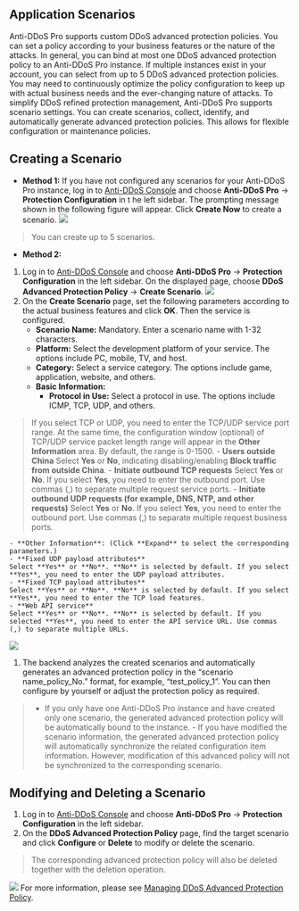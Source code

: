 ## Application Scenarios
Anti-DDoS Pro supports custom DDoS advanced protection policies. You can set a policy according to your business features or the nature of the attacks. In general, you can bind at most one DDoS advanced protection policy to an Anti-DDoS Pro instance. If multiple instances exist in your account, you can select from up to 5 DDoS advanced protection policies.
You may need to continuously optimize the policy configuration to keep up with actual business needs and the ever-changing nature of attacks. To simplify DDoS refined protection management, Anti-DDoS Pro supports scenario settings. You can create scenarios, collect, identify, and automatically generate advanced protection policies. This allows for flexible configuration or maintenance policies.
## Creating a Scenario
- **Method 1:**
If you have not configured any scenarios for your Anti-DDoS Pro instance, log in to [Anti-DDoS Console](https://console.cloud.tencent.com/dayu/bgp_v2) and choose **Anti-DDoS Pro** -> **Protection Configuration** in t he left sidebar. The prompting message shown in the following figure will appear. Click **Create Now** to create a scenario.
![](https://main.qcloudimg.com/raw/6464fbb25cbabca6e0e05551ef024a7e.png)
>You can create up to 5 scenarios.
- **Method 2:**


1. Log in to [Anti-DDoS Console](https://console.cloud.tencent.com/dayu/bgp_v2) and choose **Anti-DDoS Pro** -> **Protection Configuration** in the left sidebar. On the displayed page, choose **DDoS Advanced Protection Policy** -> **Create Scenario**.
![](https://main.qcloudimg.com/raw/fc9a5f67e5e9bbd7486342f0e3eab7da.png)
1. On the **Create Scenario** page, set the following parameters according to the actual business features and click **OK**. Then the service is configured.
	- **Scenario Name:** Mandatory. Enter a scenario name with 1-32 characters.
	- **Platform:** Select the development platform of your service. The options include PC, mobile, TV, and host.
	- **Category:** Select a service category. The options include game, application, website, and others.
	- **Basic Information:**
		- **Protocol in Use:** Select a protocol in use. The options include ICMP, TCP, UDP, and others.
>If you select TCP or UDP, you need to enter the TCP/UDP service port range. At the same time, the configuration window (optional) of TCP/UDP service packet length range will appear in the **Other Information** area. By default, the range is 0-1500.
		- **Users outside China**
Select **Yes** or **No**, indicating disabling/enabling **Block traffic from outside China**.
		- **Initiate outbound TCP requests**
Select **Yes** or **No**. If you select **Yes**, you need to enter the outbound port. Use commas (,) to separate multiple request service ports.
		- **Initiate outbound UDP requests (for example, DNS, NTP, and other requests)**
Select **Yes** or **No**. If you select **Yes**, you need to enter the outbound port. Use commas (,) to separate multiple request business ports.

	- **Other Information**: (Click **Expand** to select the corresponding parameters.)
	- **Fixed UDP payload attributes**
	Select **Yes** or **No**. **No** is selected by default. If you select **Yes**, you need to enter the UDP payload attributes.
	- **Fixed TCP payload attributes**
	Select **Yes** or **No**. **No** is selected by default. If you select **Yes**, you need to enter the TCP load features.
	- **Web API service**
	Select **Yes** or **No**. **No** is selected by default. If you selected **Yes**, you need to enter the API service URL. Use commas (,) to separate multiple URLs.

 ![](https://main.qcloudimg.com/raw/a5527197d8d8480f06f0d5f6bb3db064.png)
1. The backend analyzes the created scenarios and automatically generates an advanced protection policy in the “scenario name_policy_No.” format, for example, “test_policy_1”. You can then configure by yourself or adjust the protection policy as required.
>- If you only have one Anti-DDoS Pro instance and have created only one scenario, the generated advanced protection policy will be automatically bound to the instance.
	- If you have modified the scenario information, the generated advanced protection policy will automatically synchronize the related configuration item information. However, modification of this advanced policy will not be synchronized to the corresponding scenario.

## Modifying and Deleting a Scenario
1. Log in to [Anti-DDoS Console](https://console.cloud.tencent.com/dayu/bgp_v2) and choose **Anti-DDoS Pro** -> **Protection Configuration** in the left sidebar.
1. On the **DDoS Advanced Protection Policy** page, find the target scenario and click **Configure** or **Delete** to modify or delete the scenario.
>The corresponding advanced protection policy will also be deleted together with the deletion operation.
>
![](https://main.qcloudimg.com/raw/65f745bad99b8bdea356d428bc1466ce.png)
For more information, please see [Managing DDoS Advanced Protection Policy](https://intl.cloud.tencent.com/document/product/1029/31762).

